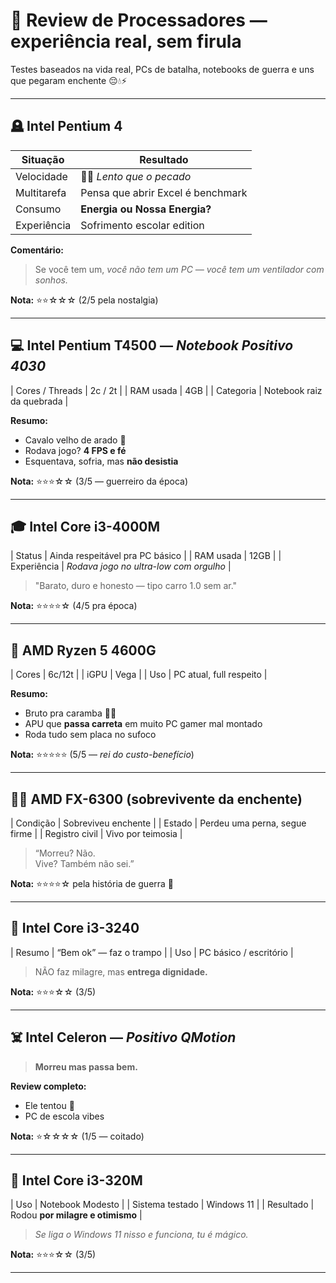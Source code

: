 # 🧠 Review de Processadores — experiência real, sem firula

Testes baseados na vida real, PCs de batalha, notebooks de guerra e uns que pegaram enchente 😔💧⚡

---

## 🪦 Intel Pentium 4

| Situação | Resultado |
|---|---|
Velocidade | 🚶‍♂️ *Lento que o pecado*  
Multitarefa | Pensa que abrir Excel é benchmark  
Consumo | **Energia ou Nossa Energia?**  
Experiência | Sofrimento escolar edition  

**Comentário:**  
> Se você tem um, *você não tem um PC — você tem um ventilador com sonhos.*

**Nota:** ⭐⭐☆☆☆ (2/5 pela nostalgia)

---

## 💻 Intel Pentium T4500 — *Notebook Positivo 4030*

| Cores / Threads | 2c / 2t |
| RAM usada | 4GB |
| Categoria | Notebook raiz da quebrada |

**Resumo:**
- Cavalo velho de arado 🐴
- Rodava jogo? **4 FPS e fé**
- Esquentava, sofria, mas **não desistia**

**Nota:** ⭐⭐⭐☆☆ (3/5 — guerreiro da época)

---

## 🎓 Intel Core i3-4000M

| Status | Ainda respeitável pra PC básico |
| RAM usada | 12GB |
| Experiência | *Rodava jogo no ultra-low com orgulho* |

> "Barato, duro e honesto — tipo carro 1.0 sem ar."

**Nota:** ⭐⭐⭐⭐☆ (4/5 pra época)

---

## 🥶 AMD Ryzen 5 4600G

| Cores | 6c/12t |
| iGPU | Vega |
| Uso | PC atual, full respeito |

**Resumo:**
- Bruto pra caramba 💪🔥
- APU que **passa carreta** em muito PC gamer mal montado
- Roda tudo sem placa no sufoco

**Nota:** ⭐⭐⭐⭐⭐ (5/5 — *rei do custo-benefício*)

---

## 🧟‍♂️ AMD FX-6300 (sobrevivente da enchente)

| Condição | Sobreviveu enchente |
| Estado | Perdeu uma perna, segue firme |
| Registro civil | Vivo por teimosia |

> “Morreu? Não.  
> Vive? Também não sei.”  

**Nota:** ⭐⭐⭐⭐☆ pela história de guerra 🫡

---

## 🧊 Intel Core i3-3240

| Resumo | “Bem ok” — faz o trampo |
| Uso | PC básico / escritório |

> NÃO faz milagre, mas **entrega dignidade.**

**Nota:** ⭐⭐⭐☆☆ (3/5)

---

## ☠️ Intel Celeron — *Positivo QMotion*

> **Morreu mas passa bem.**

**Review completo:**  
- Ele tentou 🙏  
- PC de escola vibes  

**Nota:** ⭐☆☆☆☆ (1/5 — coitado)

---

## 🧳 Intel Core i3-320M

| Uso | Notebook Modesto |
| Sistema testado | Windows 11 |
| Resultado | Rodou **por milagre e otimismo** |

> *Se liga o Windows 11 nisso e funciona, tu é mágico.*

**Nota:** ⭐⭐⭐☆☆ (3/5)

---

